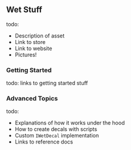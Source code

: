 ## Wet Stuff

todo:
 - Description of asset
 - Link to store
 - Link to website
 - Pictures!


### Getting Started

todo: links to getting started stuff

### Advanced Topics

todo:
 - Explanations of how it works under the hood
 - How to create decals with scripts
 - Custom `IWetDecal` implementation
 - Links to reference docs